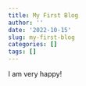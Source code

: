 ```yaml
---
title: My First Blog
author: ''
date: '2022-10-15'
slug: my-first-blog
categories: []
tags: []
---
```




I am very happy!